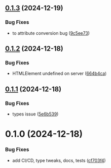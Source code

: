 ## [0.1.3](https://github.com/muxinc/ce-la-react/compare/v0.1.2...v0.1.3) (2024-12-19)


### Bug Fixes

* to attribute conversion bug ([9c5ee73](https://github.com/muxinc/ce-la-react/commit/9c5ee7328a0fbe6ecd9fec888f7ccca1f3a94934))



## [0.1.2](https://github.com/muxinc/ce-la-react/compare/v0.1.1...v0.1.2) (2024-12-18)


### Bug Fixes

* HTMLElement undefined on server ([664b4ca](https://github.com/muxinc/ce-la-react/commit/664b4cac3a7e18c34ffe445424747789ca33c29c))



## [0.1.1](https://github.com/muxinc/ce-la-react/compare/v0.1.0...v0.1.1) (2024-12-18)


### Bug Fixes

* types issue ([5e6b539](https://github.com/muxinc/ce-la-react/commit/5e6b539984e8174b80bc1506af5bde05c9bae1e2))



# 0.1.0 (2024-12-18)


### Bug Fixes

* add CI/CD, type tweaks, docs, tests ([cf703f4](https://github.com/muxinc/ce-la-react/commit/cf703f4bb248abd66be11c5bc87453f3e9b95937))



